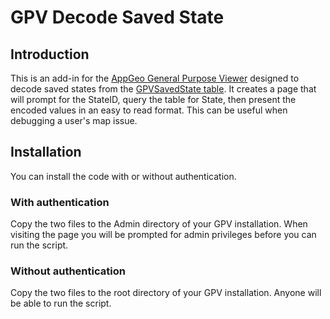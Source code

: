 # GPV  Decode Saved State

## Introduction

This is an add-in for the [AppGeo General Purpose Viewer](https://github.com/AppGeo/GPV) designed to decode saved states from the [GPVSavedState table](https://github.com/AppGeo/GPV/wiki/GPVSavedState).  It creates a page that will prompt for the StateID, query the table for State, then present the encoded values in an easy to read format.  This can be useful when debugging a user's map issue.

## Installation

You can install the code with or without authentication.

### With authentication

Copy the two files to the Admin directory of your GPV installation.  When visiting the page you will be prompted for admin privileges before you can run the script.

### Without authentication

Copy the two files to the root directory of your GPV installation.  Anyone will be able to run the script.